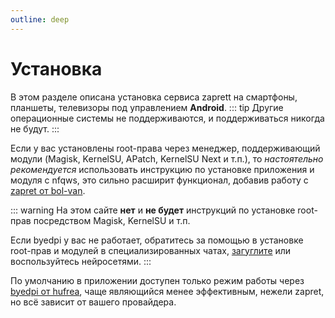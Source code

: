 ```yaml
---
outline: deep
---
```


# Установка

В этом разделе описана установка сервиса zaprett на смартфоны, планшеты, телевизоры под управлением **Android**.
::: tip
Другие операционные системы не поддерживаются, и поддерживаться никогда не будут.
:::


Если у вас установлены root-права через менеджер, поддерживающий модули (Magisk, KernelSU, APatch, KernelSU Next и т.п.), то *настоятельно рекомендуется* использовать инструкцию по установке приложения и модуля с nfqws, это сильно расширит функционал, добавив работу с [zapret от bol-van](https://github.com/bol-van/zapret). 

::: warning
На этом сайте **нет** и **не будет** инструкций по установке root-прав посредством Magisk, KernelSU и т.п.

Если byedpi у вас не работает, обратитесь за помощью в установке root-прав и модулей в специализированных чатах, [загуглите](https://www.google.com/search?q=how+to+install+magisk+on+android) или воспользуйтесь нейросетями.
:::

По умолчанию в приложении доступен только режим работы через [byedpi от hufrea](https://github.com/hufrea/byedpi), чаще являющийся менее эффективным, нежели zapret, но всё зависит от вашего провайдера.